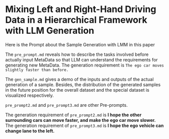 # Mixing Left and Right-Hand Driving Data in a Hierarchical Framework with LLM Generation

Here is the Prompt about the Sample Generation with LMM in this paper

The `pre_prompt.md` reveals how to describe the tasks involved before actually input MetaData so that LLM can understand the requirements for generating new MetaData. The generation requirement is `The ego car moves slightly faster than before.`

The `gen_sample.md` gives a demo of the inputs and outputs of the actual generation of a sample.  Besides, the distribution of the generated samples in the future position for the overall dataset and the special dataset is visualized respectively.


`pre_prompt2.md` and `pre_prompt3.md` are other Pre-prompts. 

The generation requirement of `pre_prompt2.md` is **I hope the other surrounding cars can move faster, and make the ego car move slower.**  The generation requirement of `pre_prompt3.md` is **I hope the ego vehicle can change lane to the left.**
